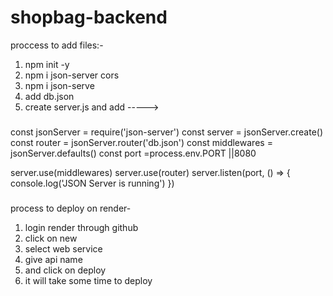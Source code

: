 # shopbag-backend

proccess to add files:- 
1. npm init -y 
2. npm i json-server cors
3. npm i json-serve
4. add db.json
5. create server.js  and add ----->
###
const jsonServer = require('json-server')
const server = jsonServer.create()
const router = jsonServer.router('db.json')
const middlewares = jsonServer.defaults()
const port =process.env.PORT ||8080

server.use(middlewares)
server.use(router)
server.listen(port, () => {
  console.log('JSON Server is running')
})

###
process to deploy on render-
1.  login render through github
2.  click on new 
3.  select web service
4.  give api name
5.  and click on deploy
6.  it will take some time to deploy
